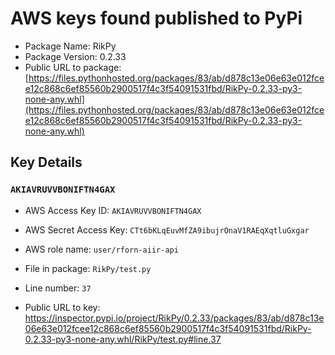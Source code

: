 # AWS keys found published to PyPi

* Package Name: RikPy
* Package Version: 0.2.33
* Public URL to package: [https://files.pythonhosted.org/packages/83/ab/d878c13e06e63e012fcee12c868c6ef85560b2900517f4c3f54091531fbd/RikPy-0.2.33-py3-none-any.whl](https://files.pythonhosted.org/packages/83/ab/d878c13e06e63e012fcee12c868c6ef85560b2900517f4c3f54091531fbd/RikPy-0.2.33-py3-none-any.whl)

## Key Details

### `AKIAVRUVVBONIFTN4GAX`

* AWS Access Key ID: `AKIAVRUVVBONIFTN4GAX`
* AWS Secret Access Key: `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` 
* AWS role name: `user/rforn-aiir-api`
* File in package: `RikPy/test.py`
* Line number: `37`

* Public URL to key: https://inspector.pypi.io/project/RikPy/0.2.33/packages/83/ab/d878c13e06e63e012fcee12c868c6ef85560b2900517f4c3f54091531fbd/RikPy-0.2.33-py3-none-any.whl/RikPy/test.py#line.37


